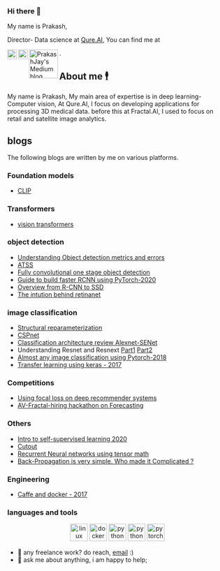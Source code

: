 ### Hi there 👋

My name is Prakash,

Director- Data science at [Qure.AI](https://qure.ai/), You can find me at 

<a href="https://twitter.com/14prakash">
  <img align="left" alt="Prakash Jay | Twitter" width="22px" src="https://raw.githubusercontent.com/peterthehan/peterthehan/master/assets/twitter.svg" />
</a>
<a href="https://www.linkedin.com/in/prakash-vanapalli-99909b3a/">
  <img align="left" alt="PrakashJay's LinkedIN" width="22px" src="https://raw.githubusercontent.com/peterthehan/peterthehan/master/assets/linkedin.svg" />
</a> 
<a href="https://medium.com/@14prakash">
  <img align="left" alt="PrakashJay's Medium blog" width="66px" 
src="https://img.shields.io/badge/Medium-12100E?style=for-the-badge&logo=medium&logoColor=white" />
</a>. 

## About me 🕴️
My name is Prakash, My main area of expertise is in deep learning-Computer vision, At Qure.AI, I focus on developing applications for processing 3D medical data. before this at Fractal.AI, I used to focus on retail and satellite image analytics. 

## blogs 
The following blogs are written by me on various platforms. 

### Foundation models 
- [CLIP](https://github.com/prakashjayy/computer_vision/blob/master/papers/Clip.ipynb)
  
### Transformers 
- [vision transformers](https://github.com/prakashjayy/computer_vision/blob/master/papers/vision_transformers.ipynb)

### object detection 
- [Understanding Object detection metrics and errors](https://github.com/prakashjayy/computer_vision/blob/master/papers/Understanding_object_detection_metrics_and_errors.ipynb)
- [ATSS](https://github.com/prakashjayy/computer_vision/blob/master/papers/ATSS.ipynb)
- [Fully convolutional one stage object detection](https://github.com/prakashjayy/computer_vision/blob/master/papers/FCOS.ipynb)
- [Guide to build faster RCNN using PyTorch-2020](https://medium.com/@fractal.ai/guide-to-build-faster-rcnn-in-pytorch-42d47cb0ecd3)
- [Overview from R-CNN to SSD](https://medium.com/@fractal.ai/an-overview-of-deep-learning-based-object-detection-algorithms-a4565fed042e)
- [The intution behind retinanet](https://medium.com/@14prakash/the-intuition-behind-retinanet-eb636755607d)

### image classification  
- [Structural reparameterization](https://github.com/prakashjayy/computer_vision/blob/master/papers/structural_reparameterization.ipynb)
- [CSPnet](https://github.com/prakashjayy/computer_vision/blob/master/papers/CSPNet.ipynb)
- [Classification architecture review Alexnet-SENet](https://medium.com/@14prakash/image-classification-architectures-review-d8b95075998f)
- Understanding Resnet and Resnext [Part1](https://medium.com/@14prakash/understanding-and-implementing-architectures-of-resnet-and-resnext-for-state-of-the-art-image-cf51669e1624) [Part2](https://medium.com/@14prakash/understanding-and-implementing-architectures-of-resnet-and-resnext-for-state-of-the-art-image-cc5d0adf648e)
- [Almost any image classification using Pytorch-2018](https://medium.com/@14prakash/almost-any-image-classification-problem-using-pytorch-i-am-in-love-with-pytorch-26c7aa979ec4)
- [Transfer learning using keras - 2017](https://medium.com/@14prakash/transfer-learning-using-keras-d804b2e04ef8)

### Competitions 
- [Using focal loss on deep recommender systems](https://medium.com/@14prakash/using-focal-loss-for-deep-recommender-systems-9a7a87ca6415)
- [AV-Fractal-hiring hackathon on Forecasting](https://medium.com/@14prakash/loved-moving-averages-should-explore-much-beyond-av-hiring-hackathon-22f5dfa161a0)

### Others
- [Intro to self-supervised learning 2020](https://medium.com/@fractal.ai/self-supervised-representation-learning-d76c1e3e9040)
- [Cutout](https://medium.com/@14prakash/cutout-dropout-in-input-space-albumentations-implementation-87893ffa4884)
- [Recurrent Neural networks using tensor math](https://medium.com/@14prakash/recurrent-neural-network-using-tensor-maths-af63b95bf7a8)
- [Back-Propagation is very simple. Who made it Complicated ?](https://medium.com/@14prakash/back-propagation-is-very-simple-who-made-it-complicated-97b794c97e5c)

### Engineering 
- [Caffe and docker - 2017](https://medium.com/@14prakash/playing-with-caffe-and-docker-to-build-deep-learning-models-99c9570ffc3d)

### languages and tools  
<p align="center">
  <img src="https://www.vectorlogo.zone/logos/linux/linux-icon.svg" alt="linux" width="40" height="40"/>
  <img src="https://www.vectorlogo.zone/logos/docker/docker-icon.svg" alt="docker" width="40" height="40"/> 
  <img src="https://www.vectorlogo.zone/logos/python/python-icon.svg" alt="python" width="40" height="40"/>
  <img src="https://www.vectorlogo.zone/logos/git-scm/git-scm-icon.svg" alt="python" width="40" height="40"/>
  <img src="https://www.vectorlogo.zone/logos/pytorch/pytorch-icon.svg" alt="pytorch" width="40" height="40"/> 
</p>

- 💼 any freelance work? do reach, [email](mailto:prakashjyy@gmail.com) :)
- 💬 ask me about anything, i am happy to help;

<!--
**prakashjayy/prakashjayy** is a ✨ _special_ ✨ repository because its `README.md` (this file) appears on your GitHub profile.

Here are some ideas to get you started:

- 🔭 I’m currently working on ...
- 🌱 I’m currently learning ...
- 👯 I’m looking to collaborate on ...
- 🤔 I’m looking for help with ...
- 💬 Ask me about ...
- 📫 How to reach me: ...
- 😄 Pronouns: ...
- ⚡ Fun fact: ...
-->

